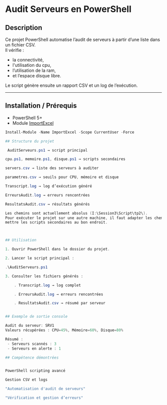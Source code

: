 # Audit Serveurs en PowerShell

## Description
Ce projet PowerShell automatise l’audit de serveurs à partir d’une liste dans un fichier CSV.  
Il vérifie :
- la connectivité,
- l'utilisation du cpu,
- l’utilisation de la ram,
- et l’espace disque libre.  

Le script génère ensuite un rapport CSV et un log de l’exécution.

---

## Installation / Prérequis
- PowerShell 5+  
- Module [ImportExcel](https://www.powershellgallery.com/packages/ImportExcel)  

```powershell
Install-Module -Name ImportExcel -Scope CurrentUser -Force

## Structure du projet

 AuditServeurs.ps1 → script principal

cpu.ps1, memoire.ps1, disque.ps1 → scripts secondaires

servers.csv → liste des serveurs à auditer

parametres.csv → seuils pour CPU, mémoire et disque

Transcript.log → log d’exécution généré

ErreursAudit.log → erreurs rencontrées

ResultatsAudit.csv → résultats générés

Les chemins sont actuellement absolus (I:\Session3\Script\tp2\).
Pour exécuter le projet sur une autre machine, il faut adapter les chemins dans le script et placer les fichiers CSV et
mettre les scripts secondaires au bon endroit.



## Utilisation

1. Ouvrir PowerShell dans le dossier du projet.

2. Lancer le script principal :

.\AuditServeurs.ps1

3. Consulter les fichiers générés :

    . Transcript.log → log complet

    . ErreursAudit.log → erreurs rencontrées

    . ResultatsAudit.csv → résumé par serveur


## Exemple de sortie console

Audit du serveur: SRV1
Valeurs récupérées : CPU=45%, Mémoire=60%, Disque=80%

Résumé :
 - Serveurs scannés : 3
 - Serveurs en alerte : 1

## Compétence démontrées 


PowerShell scripting avancé

Gestion CSV et logs

"Automatisation d'audit de serveurs"

"Vérification et gestion d’erreurs"
